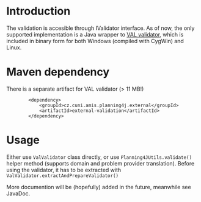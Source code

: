 # Introduction #

The validation is accesible through IValidator interface. As of now, the only supported implementation is a Java wrapper to [VAL validator](http://www.dcs.kcl.ac.uk/staff/andrew/planning/index.php?option=com_content&view=article&id=70&Itemid=77), which is included in binary form for both Windows (compiled with CygWin) and Linux.


# Maven dependency #

There is a separate artifact for VAL validator (> 11 MB!)

```
        <dependency>
            <groupId>cz.cuni.amis.planning4j.external</groupId>
            <artifactId>external-validation</artifactId>
        </dependency>            
```

# Usage #

Either use `ValValidator` class directly, or use `Planning4JUtils.validate()` helper method (supports domain and problem provider translation). Before using the validator, it has to be extracted with `ValValidator.extractAndPrepareValidator()`

More documention will be (hopefully) added in the future, meanwhile see JavaDoc.
